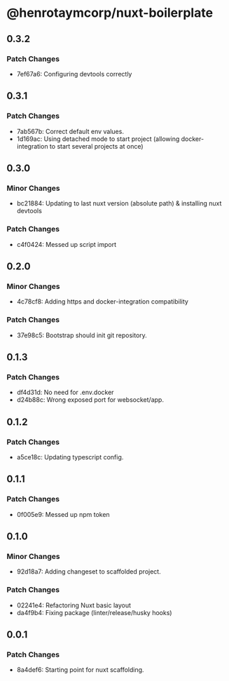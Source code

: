 # @henrotaymcorp/nuxt-boilerplate

## 0.3.2

### Patch Changes

- 7ef67a6: Configuring devtools correctly

## 0.3.1

### Patch Changes

- 7ab567b: Correct default env values.
- 1d169ac: Using detached mode to start project (allowing docker-integration to start several projects at once)

## 0.3.0

### Minor Changes

- bc21884: Updating to last nuxt version (absolute path) & installing nuxt devtools

### Patch Changes

- c4f0424: Messed up script import

## 0.2.0

### Minor Changes

- 4c78cf8: Adding https and docker-integration compatibility

### Patch Changes

- 37e98c5: Bootstrap should init git repository.

## 0.1.3

### Patch Changes

- df4d31d: No need for .env.docker
- d24b88c: Wrong exposed port for websocket/app.

## 0.1.2

### Patch Changes

- a5ce18c: Updating typescript config.

## 0.1.1

### Patch Changes

- 0f005e9: Messed up npm token

## 0.1.0

### Minor Changes

- 92d18a7: Adding changeset to scaffolded project.

### Patch Changes

- 02241e4: Refactoring Nuxt basic layout
- da4f9b4: Fixing package (linter/release/husky hooks)

## 0.0.1

### Patch Changes

- 8a4def6: Starting point for nuxt scaffolding.
